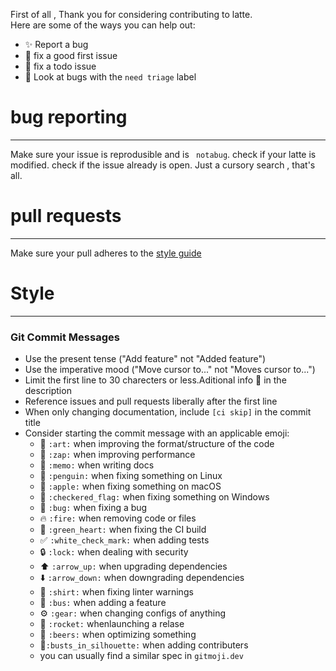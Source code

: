 First of all , Thank you for considering contributing to latte.
<br>
Here are some of the ways you can help out:
- ✨ Report a bug
- 🔨 fix a good first issue
- 🔨 fix  a todo issue
- 🔨 Look at bugs with the ``need triage`` label

# bug reporting
____
Make sure your issue is reprodusible and is  `` notabug``.
check if your latte is modified.
check if the issue already is open. Just a cursory search , that's all.


# pull requests
____
Make sure your pull adheres to the <a href="https://github.com/Pandademic/Latte/blob/master/CONTRIBUTING.md/#Style">style guide</a>


# Style 
____
### Git Commit Messages

* Use the present tense ("Add feature" not "Added feature")
* Use the imperative mood ("Move cursor to..." not "Moves cursor to...")
* Limit the first line to 30 charecters or less.Aditional info :memo: in the description
* Reference issues and pull requests liberally after the first line
* When only changing documentation, include `[ci skip]` in the commit title
* Consider starting the commit message with an applicable emoji:
    * :art: `:art:` when improving the format/structure of the code
    * :racehorse: `:zap:` when improving performance
    * :memo: `:memo:` when writing docs
    * :penguin: `:penguin:` when fixing something on Linux
    * :apple: `:apple:` when fixing something on macOS
    * :checkered_flag: `:checkered_flag:` when fixing something on Windows
    * :bug: `:bug:` when fixing a bug
    * :fire: `:fire:` when removing code or files
    * :green_heart: `:green_heart:` when fixing the CI build
    * :white_check_mark: `:white_check_mark:` when adding tests
    * :lock: `:lock:` when dealing with security
    * :arrow_up: `:arrow_up:` when upgrading dependencies
    * :arrow_down: `:arrow_down:` when downgrading dependencies
    * :shirt: `:shirt:` when fixing linter warnings
    * :bus: `:bus:` when adding a feature
    * :gear: `:gear:` when changing configs of anything
    * :rocket: `:rocket:` whenlaunching a relase
    * :beers: `:beers:` when optimizing something
    * :busts_in_silhouette:`:busts_in_silhouette:` when adding contributers
    * you can usually find a similar spec in `gitmoji.dev`
    

